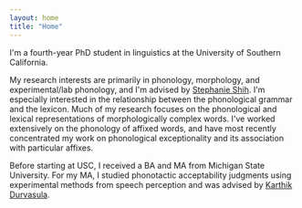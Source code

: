 ```yaml
---
layout: home
title: "Home"
---
```


I'm a fourth-year PhD student in linguistics at the University of Southern California.

My research interests are primarily in phonology, morphology, and experimental/lab phonology, and I'm advised by [Stephanie Shih](https://stephsus.github.io/). I'm especially interested in the relationship between the phonological grammar and the lexicon. Much of my research focuses on the phonological and lexical representations of morphologically complex words. I've worked extensively on the phonology of affixed words, and have most recently concentrated my work on phonological exceptionality and its association with particular affixes. 

Before starting at USC, I received a BA and MA from Michigan State University. For my MA, I studied phonotactic acceptability judgments using experimental methods from speech perception and was advised by [Karthik Durvasula](https://karthikdurvasula.gitlab.io/). 

